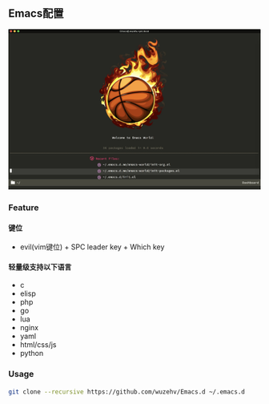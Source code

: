 ## Emacs配置

<p align="center"><img src="/dashboard.jpg" alt="Spacemacs"/></p>

### Feature
#### 键位
* evil(vim键位) + SPC leader key + Which key

#### 轻量级支持以下语言
* c
* elisp
* php
* go
* lua
* nginx
* yaml
* html/css/js
* python

### Usage
```bash
git clone --recursive https://github.com/wuzehv/Emacs.d ~/.emacs.d
```
